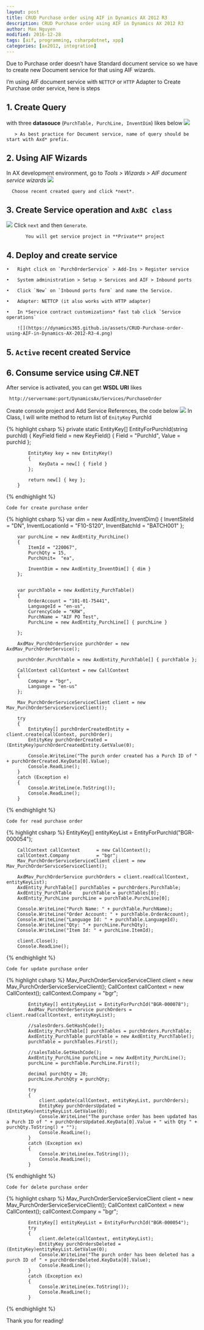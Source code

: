 ```yaml
---
layout: post
title: CRUD Purchase order using AIF in Dynamics AX 2012 R3
description: CRUD Purchase order using AIF in Dynamics AX 2012 R3
author: Max Nguyen
modified: 2016-12-28
tags: [aif, programming, csharpdotnet, xpp]
categories: [ax2012, integration]
---
```


Due to Purchase order doesn’t have Standard document service so we have to create new Document service for that using AIF wizards.

I’m using AIF document service with `NETTCP` or `HTTP` Adapter to Create Purchase order service, here is steps

## 1.	Create Query 
with three **datasouce** (`PurchTable, PurchLine, InventDim`) likes below
       ![](https://dynamics365.github.io/assets/CRUD-Purchase-order-using-AIF-in-Dynamics-AX-2012-R3-01.png)

       > As best practice for Document service, name of query should be start with Axd* prefix.

## 2.	Using AIF Wizards
In AX development environment, go to *Tools > Wizards > AIF document service wizards*
 ![](https://dynamics365.github.io/assets/CRUD-Purchase-order-using-AIF-in-Dynamics-AX-2012-R3-02.png)

      Choose recent created query and click *next*.

## 3.	Create Service operation and `AxBC class`

 ![](https://dynamics365.github.io/assets/CRUD-Purchase-order-using-AIF-in-Dynamics-AX-2012-R3-03.png)
            Click `next` and then `Generate`.

           You will get service project in **Private** project

## 4.	Deploy and create service

    •	Right click on `PurchOrderService` > Add-Ins > Register service

    •	System administration > Setup > Services and AIF > Inbound ports

    •	Click `New` on `Inbound ports form` and name the Service.

    •	Adapter: NETTCP (it also works with HTTP adapter)

    •	In *Service contract customizations* fast tab click `Service operations`

        ![](https://dynamics365.github.io/assets/CRUD-Purchase-order-using-AIF-in-Dynamics-AX-2012-R3-4.png)

## 5.	`Active` recent created Service  

## 6.	Consume service using C#.NET

After service is activated, you can get **WSDL URI** likes 

` http://servername:port/DynamicsAx/Services/PurchaseOrder`

Create console project and Add Service References, the code below
 ![](https://dynamics365.github.io/assets/CRUD-Purchase-order-using-AIF-in-Dynamics-AX-2012-R3-05.png)
In Class, I will write method to return list of `EnityKey` PurchId

{% highlight csharp %}
private static EntityKey[] EntityForPurchId(string purchId)
        {
            KeyField field = new KeyField()
            {
                Field = "PurchId",
                Value = purchId
            };

            EntityKey key = new EntityKey()
            {
                KeyData = new[] { field }
            };

            return new[] { key };
        }
{% endhighlight %}		
		
`Code for create purchase order `

{% highlight csharp %}
		var dim = new AxdEntity_InventDim()
		{
			InventSiteId = "DN",
			InventLocationId = "F10-S120",
			InventBatchId = "BATCH001"
		};

		var purchLine = new AxdEntity_PurchLine()
		{
			ItemId = "220067",
			PurchQty = 15,
			PurchUnit=  "ea",

			InventDim = new AxdEntity_InventDim[] { dim }
		};


		var purchTable = new AxdEntity_PurchTable()
		{
			OrderAccount = "101-01-75441",
			LanguageId = "en-us",
			CurrencyCode = "KRW",
			PurchName = "AIF PO Test",
			PurchLine = new AxdEntity_PurchLine[] { purchLine }

		};

		AxdMav_PurchOrderService purchOrder = new AxdMav_PurchOrderService();
		
		purchOrder.PurchTable = new AxdEntity_PurchTable[] { purchTable };

		CallContext callContext = new CallContext
		{
			Company = "bgr",
			Language = "en-us"
		};

		Mav_PurchOrderServiceServiceClient client = new Mav_PurchOrderServiceServiceClient();

		try
		{
			EntityKey[] purchOrderCreatedEntity = client.create(callContext, purchOrder);
			EntityKey purchOrderCreated = (EntityKey)purchOrderCreatedEntity.GetValue(0);

			Console.WriteLine("The purch order created has a Purch ID of " + purchOrderCreated.KeyData[0].Value);
			Console.ReadLine();
		}
		catch (Exception e)
		{
			Console.WriteLine(e.ToString());
			Console.ReadLine();
		}
{% endhighlight %}

`Code for read purchase order `

{% highlight csharp %}
		EntityKey[] entityKeyList = EntityForPurchId("BGR-000054");

		CallContext callContext      = new CallContext();
		callContext.Company          = "bgr";
		Mav_PurchOrderServiceServiceClient client = new Mav_PurchOrderServiceServiceClient();

		AxdMav_PurchOrderService purchOrders = client.read(callContext, entityKeyList);
		AxdEntity_PurchTable[] purchTables = purchOrders.PurchTable;
		AxdEntity_PurchTable    purchTable = purchTables[0];
		AxdEntity_PurchLine purchLine = purchTable.PurchLine[0];

		Console.WriteLine("Purch Name: " + purchTable.PurchName);            
		Console.WriteLine("Order Account: " + purchTable.OrderAccount);
		Console.WriteLine("Language Id: " + purchTable.LanguageId);
		Console.WriteLine("Qty: " + purchLine.PurchQty);
		Console.WriteLine("Item Id: " + purchLine.ItemId);

		client.Close();
		Console.ReadLine();
			
{% endhighlight %}

`Code for update purchase order `

{% highlight csharp %}
			Mav_PurchOrderServiceServiceClient client = new Mav_PurchOrderServiceServiceClient();
            CallContext callContext = new CallContext();
            callContext.Company = "bgr";

            EntityKey[] entityKeyList = EntityForPurchId("BGR-000078");
            AxdMav_PurchOrderService purchOrders = client.read(callContext, entityKeyList);

            //salesOrders.GetHashCode();
            AxdEntity_PurchTable[] purchTables = purchOrders.PurchTable;
            AxdEntity_PurchTable purchTable = new AxdEntity_PurchTable();
            purchTable = purchTables.First();

            //salesTable.GetHashCode();
            AxdEntity_PurchLine purchLine = new AxdEntity_PurchLine();
            purchLine = purchTable.PurchLine.First();

            decimal purchQty = 20;
            purchLine.PurchQty = purchQty;

            try
            {
                client.update(callContext, entityKeyList, purchOrders);
                EntityKey purchOrdersUpdated = (EntityKey)entityKeyList.GetValue(0);
                Console.WriteLine("The purchase order has been updated has a Purch ID of " + purchOrdersUpdated.KeyData[0].Value + " with Qty " + purchQty.ToString() + "");
                Console.ReadLine();
            }
            catch (Exception ex)
            {
                Console.WriteLine(ex.ToString());
                Console.ReadLine();
            }
{% endhighlight %}
			
`Code for delete purchase order `

{% highlight csharp %}
			Mav_PurchOrderServiceServiceClient client = new Mav_PurchOrderServiceServiceClient();
            CallContext callContext = new CallContext();
            callContext.Company = "bgr";

            EntityKey[] entityKeyList = EntityForPurchId("BGR-000054");
            try
            {
                client.delete(callContext, entityKeyList);
                EntityKey purchOrdersDeleted = (EntityKey)entityKeyList.GetValue(0);
                Console.WriteLine("The purch order has been deleted has a purch ID of " + purchOrdersDeleted.KeyData[0].Value);
                Console.ReadLine();
            }
            catch (Exception ex)
            {
                Console.WriteLine(ex.ToString());
                Console.ReadLine();
            }
{% endhighlight %}

Thank you for reading!

